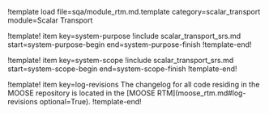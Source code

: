 !template load file=sqa/module_rtm.md.template category=scalar_transport module=Scalar Transport

!template! item key=system-purpose
!include scalar_transport_srs.md start=system-purpose-begin end=system-purpose-finish
!template-end!

!template! item key=system-scope
!include scalar_transport_srs.md start=system-scope-begin end=system-scope-finish
!template-end!

!template! item key=log-revisions
The changelog for all code residing in the MOOSE repository is located in the
[MOOSE RTM](moose_rtm.md#log-revisions optional=True).
!template-end!

